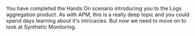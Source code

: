 You have completed the Hands On scenario introducing you to the Logs aggregation product. As with APM, this is a really deep topic and you could spend days learning about it's intricacies. But now we need to move on to look at Synthetic Monitoring. 